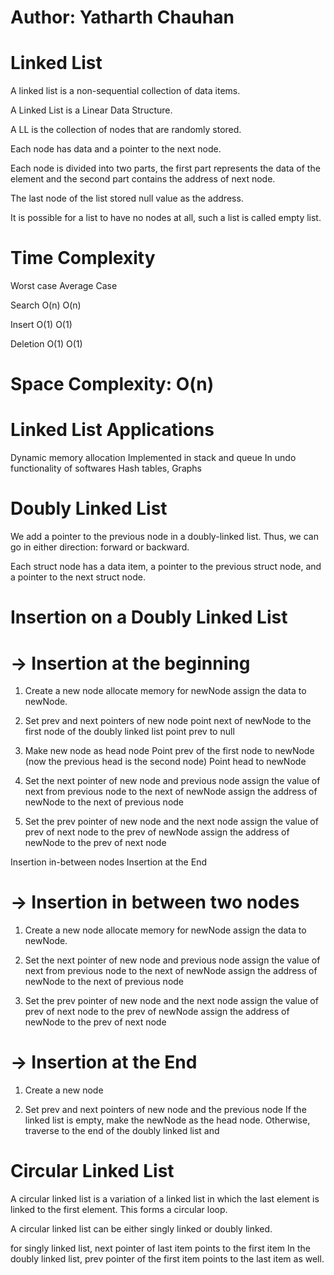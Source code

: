 # Author: Yatharth Chauhan

# Linked List

A linked list is a non-sequential collection of data items.

A Linked List is a Linear Data Structure.

A LL is the collection of nodes that are randomly stored.

Each node has data and a pointer to the next node.

Each node is divided into two parts, the first part represents the data of the element and the second part contains the address of next node.

The last node of the list stored null value as the address.

It is possible for a list to have no nodes at all, such a list is called empty list.

# Time Complexity

Worst case Average Case

Search O(n) O(n)

Insert O(1) O(1)

Deletion O(1) O(1)

# Space Complexity: O(n)

# Linked List Applications

Dynamic memory allocation
Implemented in stack and queue
In undo functionality of softwares
Hash tables, Graphs

# Doubly Linked List

We add a pointer to the previous node in a doubly-linked list. Thus, we can go in either direction: forward or backward.

Each struct node has a data item, a pointer to the previous struct node, and a pointer to the next struct node.

# Insertion on a Doubly Linked List

# -> Insertion at the beginning

1. Create a new node
   allocate memory for newNode
   assign the data to newNode.

2. Set prev and next pointers of new node
   point next of newNode to the first node of the doubly linked list
   point prev to null

3. Make new node as head node
   Point prev of the first node to newNode (now the previous head is the second node)
   Point head to newNode

4. Set the next pointer of new node and previous node
   assign the value of next from previous node to the next of newNode
   assign the address of newNode to the next of previous node

5. Set the prev pointer of new node and the next node
   assign the value of prev of next node to the prev of newNode
   assign the address of newNode to the prev of next node

Insertion in-between nodes
Insertion at the End

# -> Insertion in between two nodes

1. Create a new node
   allocate memory for newNode
   assign the data to newNode.

2. Set the next pointer of new node and previous node
   assign the value of next from previous node to the next of newNode
   assign the address of newNode to the next of previous node

3. Set the prev pointer of new node and the next node
   assign the value of prev of next node to the prev of newNode
   assign the address of newNode to the prev of next node

# -> Insertion at the End

1. Create a new node

2. Set prev and next pointers of new node and the previous node
   If the linked list is empty, make the newNode as the head node. Otherwise, traverse to the end of the doubly linked list and

# Circular Linked List

A circular linked list is a variation of a linked list in which the last element is linked to the first element. This forms a circular loop.

A circular linked list can be either singly linked or doubly linked.

for singly linked list, next pointer of last item points to the first item
In the doubly linked list, prev pointer of the first item points to the last item as well.
